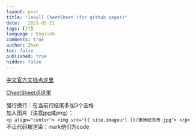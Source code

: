 ```yaml
---
layout: post
title: "Jekyll CheetSheet (for github pages)"
date:   2021-05-21
tags: [IT]
language : English
comments: true
author: Zhen
toc: false
published: true
hidden: false
---
```

[中文官方文档点这里](http://jekyllcn.com/docs/templates/)
<!-- more -->

[CheetSheet点这里](https://gist.github.com/JJediny/a466eed62cee30ad45e2)

强行换行：在当前行结尾多加3个空格   
加入图片（注意jpg或png）：    
`<p align="center"> <img src="{{ site.imageurl }}/澳洲纪念币.jpg"> </p>`    
不让代码被渲染：mark他们为code

<!--stackedit_data:
eyJoaXN0b3J5IjpbLTEwNzkzMjA2NDUsMjA4MDM4NDk1NywxNz
I2NDUwNTA1LDE5NDE2NjYzNTksLTMxODgyMDk4OSwtMTM1MzE4
NDMzNSwxNTc3NDE0NzkyLC0yMDM3MTYyNzI4LC0yMTMxOTgwMD
E5LC0xMTc2MjM2NTk2LC0yMTEyODU3NTYyLDMyMjg5NTk2OSwt
NzIwODYzNDQ1LC05ODI5Njk3MTcsMTE0MDE5MDM5OCwtNzI5Mz
I4MzEzXX0=
-->